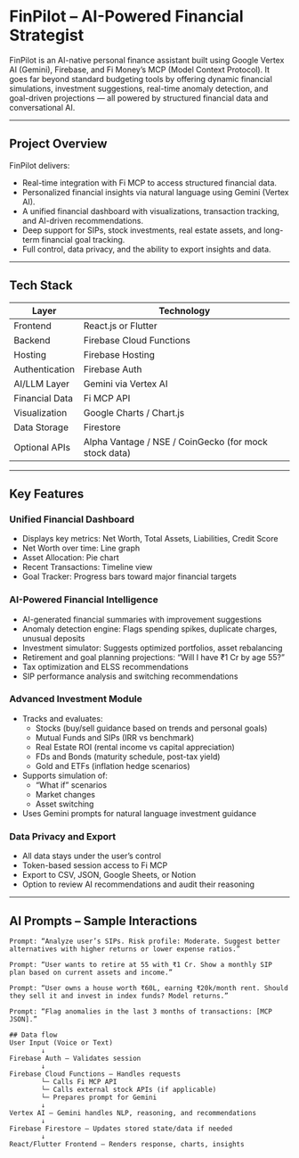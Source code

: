 # FinPilot – AI-Powered Financial Strategist

FinPilot is an AI-native personal finance assistant built using Google Vertex AI (Gemini), Firebase, and Fi Money’s MCP (Model Context Protocol). It goes far beyond standard budgeting tools by offering dynamic financial simulations, investment suggestions, real-time anomaly detection, and goal-driven projections — all powered by structured financial data and conversational AI.

---

## Project Overview

FinPilot delivers:

- Real-time integration with Fi MCP to access structured financial data.
- Personalized financial insights via natural language using Gemini (Vertex AI).
- A unified financial dashboard with visualizations, transaction tracking, and AI-driven recommendations.
- Deep support for SIPs, stock investments, real estate assets, and long-term financial goal tracking.
- Full control, data privacy, and the ability to export insights and data.

---

## Tech Stack

| Layer            | Technology                           |
|------------------|---------------------------------------|
| Frontend         | React.js or Flutter                   |
| Backend          | Firebase Cloud Functions              |
| Hosting          | Firebase Hosting                      |
| Authentication   | Firebase Auth                         |
| AI/LLM Layer     | Gemini via Vertex AI                  |
| Financial Data   | Fi MCP API                            |
| Visualization    | Google Charts / Chart.js              |
| Data Storage     | Firestore                             |
| Optional APIs    | Alpha Vantage / NSE / CoinGecko (for mock stock data) |

---

## Key Features

### Unified Financial Dashboard

- Displays key metrics: Net Worth, Total Assets, Liabilities, Credit Score
- Net Worth over time: Line graph
- Asset Allocation: Pie chart
- Recent Transactions: Timeline view
- Goal Tracker: Progress bars toward major financial targets

### AI-Powered Financial Intelligence

- AI-generated financial summaries with improvement suggestions
- Anomaly detection engine: Flags spending spikes, duplicate charges, unusual deposits
- Investment simulator: Suggests optimized portfolios, asset rebalancing
- Retirement and goal planning projections: “Will I have ₹1 Cr by age 55?”
- Tax optimization and ELSS recommendations
- SIP performance analysis and switching recommendations

### Advanced Investment Module

- Tracks and evaluates:
  - Stocks (buy/sell guidance based on trends and personal goals)
  - Mutual Funds and SIPs (IRR vs benchmark)
  - Real Estate ROI (rental income vs capital appreciation)
  - FDs and Bonds (maturity schedule, post-tax yield)
  - Gold and ETFs (inflation hedge scenarios)
- Supports simulation of:
  - “What if” scenarios
  - Market changes
  - Asset switching
- Uses Gemini prompts for natural language investment guidance

### Data Privacy and Export

- All data stays under the user’s control
- Token-based session access to Fi MCP
- Export to CSV, JSON, Google Sheets, or Notion
- Option to review AI recommendations and audit their reasoning

---

## AI Prompts – Sample Interactions

```plaintext
Prompt: “Analyze user’s SIPs. Risk profile: Moderate. Suggest better alternatives with higher returns or lower expense ratios.”

Prompt: “User wants to retire at 55 with ₹1 Cr. Show a monthly SIP plan based on current assets and income.”

Prompt: “User owns a house worth ₹60L, earning ₹20k/month rent. Should they sell it and invest in index funds? Model returns.”

Prompt: “Flag anomalies in the last 3 months of transactions: [MCP JSON].”

## Data flow
User Input (Voice or Text)
        ↓
Firebase Auth – Validates session
        ↓
Firebase Cloud Functions – Handles requests
        └─ Calls Fi MCP API
        └─ Calls external stock APIs (if applicable)
        └─ Prepares prompt for Gemini
        ↓
Vertex AI – Gemini handles NLP, reasoning, and recommendations
        ↓
Firebase Firestore – Updates stored state/data if needed
        ↓
React/Flutter Frontend – Renders response, charts, insights

